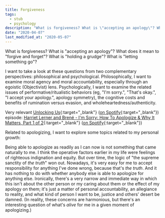 ```yaml
---
title: Forgiveness
tags:
  - stub
  - psychology
description: "What is forgiveness? What is \"accepting an apology\"? What does it mean to \"forgive and forget\"? What is \"holding a grudge\"? What is \"letting something go\"?"
date: "2020-04-07"
last_modified_at: "2020-05-07"
---
```


What is forgiveness? What is "accepting an apology"? What does it mean to "forgive and forget"? What is "holding a grudge"? What is "letting something go"?

I want to take a look at these questions from two complementary perspectives: philosophical and psychological. Philosophically, I want to examine moral agency and moral accountability, especially through an egoistic (Objectivist) lens. Psychologically, I want to examine the related issues of performative/ritualistic behaviors (eg, "I'm sorry.", "That's okay.", "I accept your apology.", apology symmetry), the cognitive costs and benefits of rumination versus evasion, and wholeheartedness/authenticity.

Very relevant [Unlocking Us](https://brenebrown.com/unlockingus/){:target="&lowbar;blank"} ([on Spotify](https://open.spotify.com/show/4P86ZzHf7EOlRG7do9LkKZ){:target="&lowbar;blank"}) episode: [Harriet Lerner and Brené - I'm Sorry: How To Apologize & Why It Matters, Part 1 of 2](https://brenebrown.com/podcast/harriet-lerner-and-brene-im-sorry-how-to-apologize-why-it-matters-part-1-of-2/){:target="&lowbar;blank"} ([on Spotify](https://open.spotify.com/episode/4xIkrTctlRaZ2ycND7DJVs){:target="&lowbar;blank"})

Related to apologizing, I want to explore some topics related to my personal growth:

Being able to apologize as readily as I can now is not something that came naturally to me. I think the operative factors earlier in my life were feelings of righteous indignation and equity. But over time, the logic of "the supreme sanctity of _the truth_" won out. Nowadays, it's very easy for me to accept responsibility for anything I've done wrong, because that's _the truth_. And it has nothing to do with whether anybody else is able to apologize for anything else. Ironically, there's a very narrow and immediate way in which this isn't about the other person or my caring about them or the effect of my apology on them; it's just a matter of personal accountability, an allegiance to reality, and what kind of person I want to be, justice and others' desert be damned. (In reality, these concerns are harmonious, but there's an interesting question of what's _alive_ for me in a given moment of apologizing.)
